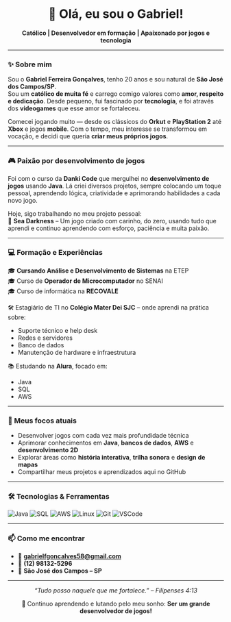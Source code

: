 <h1 align="center">👋 Olá, eu sou o Gabriel!</h1>

<p align="center">
  <strong>Católico | Desenvolvedor em formação | Apaixonado por jogos e tecnologia</strong>
</p>

---

### ✨ Sobre mim

Sou o **Gabriel Ferreira Gonçalves**, tenho 20 anos e sou natural de **São José dos Campos/SP**.  
Sou um **católico de muita fé** e carrego comigo valores como **amor, respeito e dedicação**. Desde pequeno, fui fascinado por **tecnologia**, e foi através dos **videogames** que esse amor se fortaleceu.

Comecei jogando muito — desde os clássicos do **Orkut** e **PlayStation 2** até **Xbox** e jogos **mobile**. Com o tempo, meu interesse se transformou em vocação, e decidi que queria **criar meus próprios jogos**.

---

### 🎮 Paixão por desenvolvimento de jogos

Foi com o curso da **Danki Code** que mergulhei no **desenvolvimento de jogos** usando **Java**. Lá criei diversos projetos, sempre colocando um toque pessoal, aprendendo lógica, criatividade e aprimorando habilidades a cada novo jogo.

Hoje, sigo trabalhando no meu projeto pessoal:  
🔷 **Sea Darkness** – Um jogo criado com carinho, do zero, usando tudo que aprendi e continuo aprendendo com esforço, paciência e muita paixão.

---

### 💻 Formação e Experiências

🎓 **Cursando Análise e Desenvolvimento de Sistemas** na ETEP  
🎓 Curso de **Operador de Microcomputador** no SENAI  
🎓 Curso de informática na **RECOVALE**

🛠️ Estagiário de TI no **Colégio Mater Dei SJC** – onde aprendi na prática sobre:
- Suporte técnico e help desk
- Redes e servidores
- Banco de dados
- Manutenção de hardware e infraestrutura

📚 Estudando na **Alura**, focado em:
- Java
- SQL
- AWS

---

### 🚀 Meus focos atuais

- Desenvolver jogos com cada vez mais profundidade técnica
- Aprimorar conhecimentos em **Java**, **bancos de dados**, **AWS** e **desenvolvimento 2D**
- Explorar áreas como **história interativa**, **trilha sonora** e **design de mapas**
- Compartilhar meus projetos e aprendizados aqui no GitHub

---

### 🛠️ Tecnologias & Ferramentas

![Java](https://img.shields.io/badge/Java-ED8B00?style=flat&logo=java&logoColor=white)
![SQL](https://img.shields.io/badge/SQL-4479A1?style=flat&logo=postgresql&logoColor=white)
![AWS](https://img.shields.io/badge/AWS-232F3E?style=flat&logo=amazon-aws&logoColor=white)
![Linux](https://img.shields.io/badge/Linux-FCC624?style=flat&logo=linux&logoColor=black)
![Git](https://img.shields.io/badge/Git-F05032?style=flat&logo=git&logoColor=white)
![VSCode](https://img.shields.io/badge/VS_Code-007ACC?style=flat&logo=visual-studio-code&logoColor=white)

---

### 📫 Como me encontrar

- 📧 **gabrielfgoncalves58@gmail.com**
- 📱 **(12) 98132-5296**
- 🏡 **São José dos Campos – SP**

---

<p align="center">
  <em>“Tudo posso naquele que me fortalece.” – Filipenses 4:13</em>  
</p>

<p align="center">
  🌱 Continuo aprendendo e lutando pelo meu sonho:  
  <strong>Ser um grande desenvolvedor de jogos!</strong>
</p>
